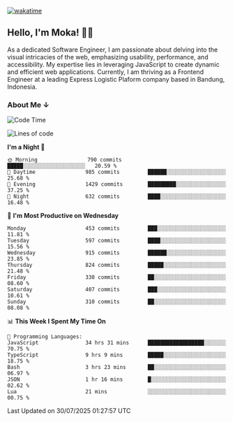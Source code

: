 [![wakatime](https://wakatime.com/badge/user/af9abd23-dba3-4dbe-973c-b045a9417a55.svg?style=social)](https://wakatime.com/@af9abd23-dba3-4dbe-973c-b045a9417a55)
## Hello, I'm Moka! 👋🏼


As a dedicated Software Engineer, I am passionate about delving into the visual intricacies of the web, emphasizing usability, performance, and accessibility. My expertise lies in leveraging JavaScript to create dynamic and efficient web applications. Currently, I am thriving as a Frontend Engineer at a leading Express Logistic Plaform company based in Bandung, Indonesia.

### About Me ↓

<!--START_SECTION:waka-->
![Code Time](http://img.shields.io/badge/Code%20Time-12%2C430%20hrs%2037%20mins-blue)

![Lines of code](https://img.shields.io/badge/From%20Hello%20World%20I%27ve%20Written-9.6%20million%20lines%20of%20code-blue)

**I'm a Night 🦉** 

```text
🌞 Morning                790 commits         █████░░░░░░░░░░░░░░░░░░░░   20.59 % 
🌆 Daytime                985 commits         ██████░░░░░░░░░░░░░░░░░░░   25.68 % 
🌃 Evening                1429 commits        █████████░░░░░░░░░░░░░░░░   37.25 % 
🌙 Night                  632 commits         ████░░░░░░░░░░░░░░░░░░░░░   16.48 % 
```
📅 **I'm Most Productive on Wednesday** 

```text
Monday                   453 commits         ███░░░░░░░░░░░░░░░░░░░░░░   11.81 % 
Tuesday                  597 commits         ████░░░░░░░░░░░░░░░░░░░░░   15.56 % 
Wednesday                915 commits         ██████░░░░░░░░░░░░░░░░░░░   23.85 % 
Thursday                 824 commits         █████░░░░░░░░░░░░░░░░░░░░   21.48 % 
Friday                   330 commits         ██░░░░░░░░░░░░░░░░░░░░░░░   08.60 % 
Saturday                 407 commits         ███░░░░░░░░░░░░░░░░░░░░░░   10.61 % 
Sunday                   310 commits         ██░░░░░░░░░░░░░░░░░░░░░░░   08.08 % 
```


📊 **This Week I Spent My Time On** 

```text
💬 Programming Languages: 
JavaScript               34 hrs 31 mins      ██████████████████░░░░░░░   70.75 % 
TypeScript               9 hrs 9 mins        █████░░░░░░░░░░░░░░░░░░░░   18.75 % 
Bash                     3 hrs 23 mins       ██░░░░░░░░░░░░░░░░░░░░░░░   06.97 % 
JSON                     1 hr 16 mins        █░░░░░░░░░░░░░░░░░░░░░░░░   02.62 % 
Lua                      21 mins             ░░░░░░░░░░░░░░░░░░░░░░░░░   00.75 % 
```


 Last Updated on 30/07/2025 01:27:57 UTC
<!--END_SECTION:waka-->
